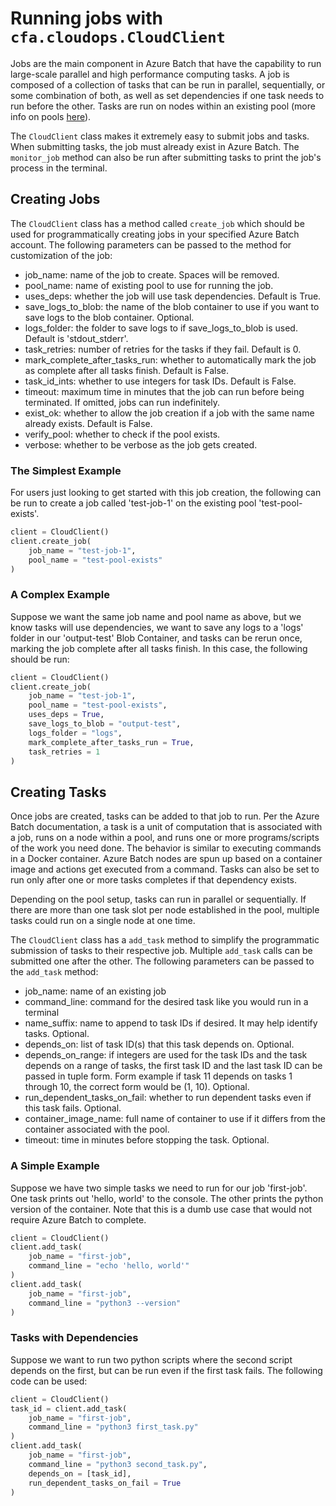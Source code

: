 # Running jobs with `cfa.cloudops.CloudClient`

Jobs are the main component in Azure Batch that have the capability to run large-scale parallel and high performance computing tasks. A job is composed of a collection of tasks that can be run in parallel, sequentially, or some combination of both, as well as set dependencies if one task needs to run before the other. Tasks are run on nodes within an existing pool (more info on pools [here](/docs/CloudClient/pool.md)).

The `CloudClient` class makes it extremely easy to submit jobs and tasks. When submitting tasks, the job must already exist in Azure Batch. The `monitor_job` method can also be run after submitting tasks to print the job's process in the terminal.

## Creating Jobs

The `CloudClient` class has a method called `create_job` which should be used for programmatically creating jobs in your specified Azure Batch account. The following parameters can be passed to the method for customization of the job:
- job_name: name of the job to create. Spaces will be removed.
- pool_name: name of existing pool to use for running the job.
- uses_deps: whether the job will use task dependencies. Default is True.
- save_logs_to_blob: the name of the blob container to use if you want to save logs to the blob container. Optional.
- logs_folder: the folder to save logs to if save_logs_to_blob is used. Default is 'stdout_stderr'.
- task_retries: number of retries for the tasks if they fail. Default is 0.
- mark_complete_after_tasks_run: whether to automatically mark the job as complete after all tasks finish. Default is False.
- task_id_ints: whether to use integers for task IDs. Default is False.
- timeout: maximum time in minutes that the job can run before being terminated. If omitted, jobs can run indefinitely.
- exist_ok: whether to allow the job creation if a job with the same name already exists. Default is False.
- verify_pool: whether to check if the pool exists.
- verbose: whether to be verbose as the job gets created.

### The Simplest Example
For users just looking to get started with this job creation, the following can be run to create a job called 'test-job-1' on the existing pool 'test-pool-exists'.
```python
client = CloudClient()
client.create_job(
    job_name = "test-job-1",
    pool_name = "test-pool-exists"
)
```

### A Complex Example
Suppose we want the same job name and pool name as above, but we know tasks will use dependencies, we want to save any logs to a 'logs' folder in our 'output-test' Blob Container, and tasks can be rerun once, marking the job complete after all tasks finish. In this case, the following should be run:
```python
client = CloudClient()
client.create_job(
    job_name = "test-job-1",
    pool_name = "test-pool-exists",
    uses_deps = True,
    save_logs_to_blob = "output-test",
    logs_folder = "logs",
    mark_complete_after_tasks_run = True,
    task_retries = 1
)
```

## Creating Tasks

Once jobs are created, tasks can be added to that job to run. Per the Azure Batch documentation, a task is a unit of computation that is associated with a job, runs on a node within a pool, and runs one or more programs/scripts of the work you need done. The behavior is similar to executing commands in a Docker container. Azure Batch nodes are spun up based on a container image and actions get executed from a command. Tasks can also be set to run only after one or more tasks completes if that dependency exists.

Depending on the pool setup, tasks can run in parallel or sequentially. If there are more than one task slot per node established in the pool, multiple tasks could run on a single node at one time.

The `CloudClient` class has a `add_task` method to simplify the programmatic submission of tasks to their respective job. Multiple `add_task` calls can be submitted one after the other. The following parameters can be passed to the `add_task` method:
- job_name: name of an existing job
- command_line: command for the desired task like you would run in a terminal
- name_suffix: name to append to task IDs if desired. It may help identify tasks. Optional.
- depends_on: list of task ID(s) that this task depends on. Optional.
- depends_on_range: if integers are used for the task IDs and the task depends on a range of tasks, the first task ID and the last task ID can be passed in tuple form. Form example if task 11 depends on tasks 1 through 10, the correct form would be (1, 10). Optional.
- run_dependent_tasks_on_fail: whether to run dependent tasks even if this task fails. Optional.
- container_image_name: full name of container to use if it differs from the container associated with the pool.
- timeout: time in minutes before stopping the task. Optional.


### A Simple Example

Suppose we have two simple tasks we need to run for our job 'first-job'. One task prints out 'hello, world' to the console. The other prints the python version of the container. Note that this is a dumb use case that would not require Azure Batch to complete.

```python
client = CloudClient()
client.add_task(
    job_name = "first-job",
    command_line = "echo 'hello, world'"
)
client.add_task(
    job_name = "first-job",
    command_line = "python3 --version"
)
```

### Tasks with Dependencies

Suppose we want to run two python scripts where the second script depends on the first, but can be run even if the first task fails. The following code can be used:
```python
client = CloudClient()
task_id = client.add_task(
    job_name = "first-job",
    command_line = "python3 first_task.py"
)
client.add_task(
    job_name = "first-job",
    command_line = "python3 second_task.py",
    depends_on = [task_id],
    run_dependent_tasks_on_fail = True
)
```

